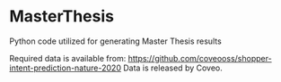 # MasterThesis
Python code utilized for generating Master Thesis results

Required data is available from: https://github.com/coveooss/shopper-intent-prediction-nature-2020 
Data is released by Coveo. 
